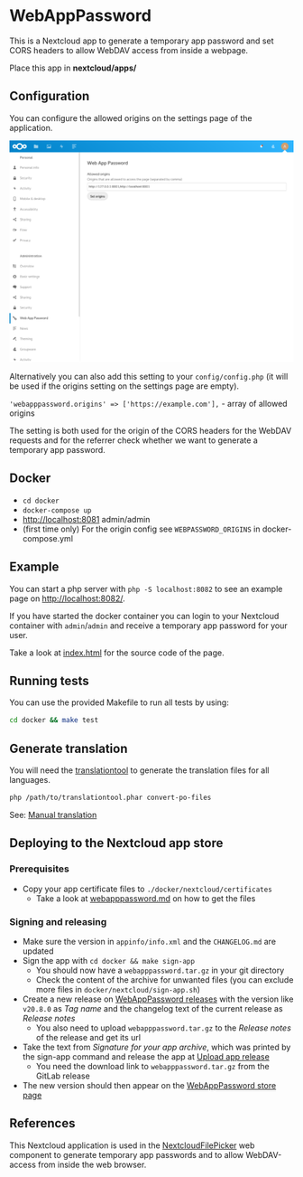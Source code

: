 # WebAppPassword

This is a Nextcloud app to generate a temporary app password and set CORS headers to allow
WebDAV access from inside a webpage.

Place this app in **nextcloud/apps/**

## Configuration

You can configure the allowed origins on the settings page of the application.

![screenshot](screenshot.png)

Alternatively you can also add this setting to your `config/config.php`
(it will be used if the origins setting on the settings page are empty).

`'webapppassword.origins' => ['https://example.com'],` - array of allowed origins

The setting is both used for the origin of the CORS headers for the WebDAV requests and
for the referrer check whether we want to generate a temporary app password.

## Docker

* `cd docker`
* `docker-compose up`
* <http://localhost:8081> admin/admin
* (first time only) For the origin config see `WEBPASSWORD_ORIGINS` in docker-compose.yml

## Example

You can start a php server with `php -S localhost:8082` to see an example page on <http://localhost:8082/>.

If you have started the docker container you can login to your Nextcloud container with `admin`/`admin` and
receive a temporary app password for your user.

Take a look at [index.html](index.html) for the source code of the page.

## Running tests

You can use the provided Makefile to run all tests by using:

```bash
cd docker && make test
```

## Generate translation

You will need the [translationtool](https://github.com/nextcloud/docker-ci/tree/master/translations/translationtool)
to generate the translation files for all languages.

```bash
php /path/to/translationtool.phar convert-po-files
```

See: [Manual translation](https://docs.nextcloud.com/server/19/developer_manual/app/view/l10n.html#manual-translation)

## Deploying to the Nextcloud app store

### Prerequisites

- Copy your app certificate files to `./docker/nextcloud/certificates`
    - Take a look at [webapppassword.md](https://gitlab.tugraz.at/vpu-private/vpu-docs-private/-/blob/master/docs/projects/webapppassword.md)
      on how to get the files

### Signing and releasing

- Make sure the version in `appinfo/info.xml` and the `CHANGELOG.md` are updated
- Sign the app with `cd docker && make sign-app`
    - You should now have a `webapppassword.tar.gz` in your git directory
    - Check the content of the archive for unwanted files (you can exclude more files in
      `docker/nextcloud/sign-app.sh`)
- Create a new release on [WebAppPassword releases](https://gitlab.tugraz.at/dbp/nextcloud/webapppassword/-/releases/)
  with the version like `v20.8.0` as *Tag name* and the changelog text of the current release as *Release notes*
    - You also need to upload `webapppassword.tar.gz` to the *Release notes* of the release and get its url
- Take the text from *Signature for your app archive*, which was printed by the sign-app command and
  release the app at [Upload app release](https://apps.nextcloud.com/developer/apps/releases/new)
    - You need the download link to `webapppassword.tar.gz` from the GitLab release
- The new version should then appear on the [WebAppPassword store page](https://apps.nextcloud.com/apps/webapppassword)

## References

This Nextcloud application is used in the
[NextcloudFilePicker](https://gitlab.tugraz.at/dbp/web-components/toolkit/-/blob/master/packages/file-handling/src/dbp-nextcloud-file-picker.js)
web component to generate temporary app passwords and to allow WebDAV-access from
inside the web browser.
